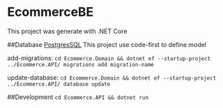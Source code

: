 # EcommerceBE
This project was generate with .NET Core

##Database
[PostgresSQL](https://www.postgresql.org/)
This project use code-first to define model

add-migrations: `cd Ecommerce.Domain && dotnet ef --startup-project ../Ecommerce.API/ migrations add migration-name`

update-database: `cd Ecommerce.Domain && dotnet ef --startup-project ../Ecommerce.API/ database update`

##Development
`cd Ecommerce.API && dotnet run`
